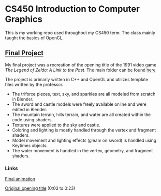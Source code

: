 # CS450 Introduction to Computer Graphics

This is my working repo used throughout my CS450 term. The class mainly taught the basics of OpenGL.

## [Final Project](https://github.com/cxhx441/cs450/tree/main/final_turn_in)
My final project was a recreation of the opening title of the 1991 video game *The Legend of Zelda: A Link to the Past*. The main folder can be found [here](https://github.com/cxhx441/cs450/tree/main/final_turn_in)

The project is primarly written in C++ and OpenGL and utilizes template files written by the professor.

- The triforce pieces, text, sky, and sparkles are all modeled from scratch in Blender.
- The sword and castle models were freely available online and were edited in Blender.
- The mountain terrain, hills terrain, and water are all created within the code using shaders.
- Textures were applied to the sky and castle.
- Coloring and lighting is mostly handled through the vertex and fragment shaders.
- Model movement and lighting effects (gleam on sword) is handled using Keytimes objects.
- The water movement is handled in the vertex, geometry, and fragment shaders.


### Links

[Final animation](https://www.youtube.com/watch?v=-wlZx1zSGcs)

[Original opening title](https://www.youtube.com/watch?v=Z7YRz0EJY1k) (0:03 to 0:23)
